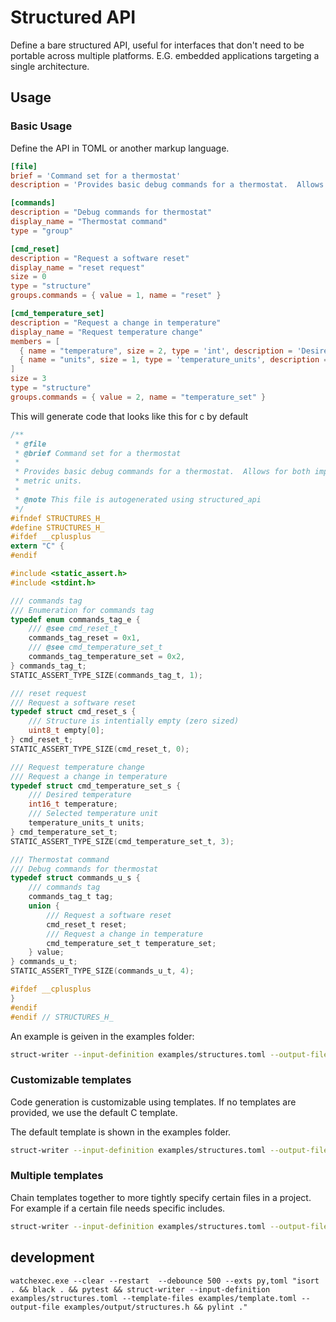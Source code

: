 # Structured API

Define a bare structured API, useful for interfaces that don't need to be
portable across multiple platforms.  E.G. embedded applications targeting a
single architecture.

## Usage

### Basic Usage

Define the API in TOML or another markup language.

```toml
[file]
brief = 'Command set for a thermostat'
description = 'Provides basic debug commands for a thermostat.  Allows for both imperial and metric units.'

[commands]
description = "Debug commands for thermostat"
display_name = "Thermostat command"
type = "group"

[cmd_reset]
description = "Request a software reset"
display_name = "reset request"
size = 0
type = "structure"
groups.commands = { value = 1, name = "reset" }

[cmd_temperature_set]
description = "Request a change in temperature"
display_name = "Request temperature change"
members = [
  { name = "temperature", size = 2, type = 'int', description = 'Desired temperature' },
  { name = "units", size = 1, type = 'temperature_units', description = 'Selected temperature unit' },
]
size = 3
type = "structure"
groups.commands = { value = 2, name = "temperature_set" }
```

This will generate code that looks like this for c by default
```c
/**
 * @file
 * @brief Command set for a thermostat
 *
 * Provides basic debug commands for a thermostat.  Allows for both imperial and
 * metric units.
 *
 * @note This file is autogenerated using structured_api
 */
#ifndef STRUCTURES_H_
#define STRUCTURES_H_
#ifdef __cplusplus
extern "C" {
#endif

#include <static_assert.h>
#include <stdint.h>

/// commands tag
/// Enumeration for commands tag
typedef enum commands_tag_e {
    /// @see cmd_reset_t
    commands_tag_reset = 0x1,
    /// @see cmd_temperature_set_t
    commands_tag_temperature_set = 0x2,
} commands_tag_t;
STATIC_ASSERT_TYPE_SIZE(commands_tag_t, 1);

/// reset request
/// Request a software reset
typedef struct cmd_reset_s {
    /// Structure is intentially empty (zero sized)
    uint8_t empty[0];
} cmd_reset_t;
STATIC_ASSERT_TYPE_SIZE(cmd_reset_t, 0);

/// Request temperature change
/// Request a change in temperature
typedef struct cmd_temperature_set_s {
    /// Desired temperature
    int16_t temperature;
    /// Selected temperature unit
    temperature_units_t units;
} cmd_temperature_set_t;
STATIC_ASSERT_TYPE_SIZE(cmd_temperature_set_t, 3);

/// Thermostat command
/// Debug commands for thermostat
typedef struct commands_u_s {
    /// commands tag
    commands_tag_t tag;
    union {
        /// Request a software reset
        cmd_reset_t reset;
        /// Request a change in temperature
        cmd_temperature_set_t temperature_set;
    } value;
} commands_u_t;
STATIC_ASSERT_TYPE_SIZE(commands_u_t, 4);

#ifdef __cplusplus
}
#endif
#endif // STRUCTURES_H_

```

An example is geiven in the examples folder:
```bash
struct-writer --input-definition examples/structures.toml --output-file examples/output/structures.h
```

### Customizable templates
Code generation is customizable using templates.  If no templates are provided, we use the default C template.

The default template is shown in the examples folder.

```bash
struct-writer --input-definition examples/structures.toml --output-file examples/output/structures.h --template-file examples/template.toml
```

### Multiple templates

Chain templates together to more tightly specify certain files in a project.  For example if a certain file needs specific includes.

```bash
struct-writer --input-definition examples/structures.toml --output-file examples/output/structures.h --template-file examples/template.toml --template-file examples/packed_templates.toml
```

## development
```
watchexec.exe --clear --restart  --debounce 500 --exts py,toml "isort . && black . && pytest && struct-writer --input-definition examples/structures.toml --template-files examples/template.toml --output-file examples/output/structures.h && pylint ."
```
